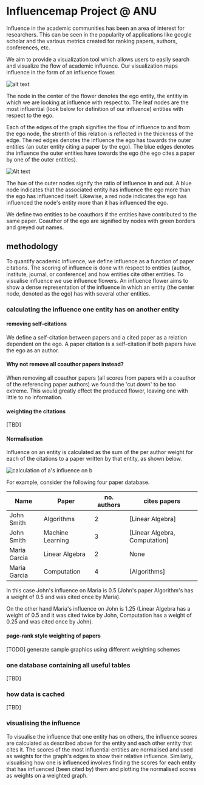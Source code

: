 # Influencemap Project @ ANU

Influence in the academic communities has been an area of interest for researchers. This can be seen in the popularity of applications like google scholar and the various metrics created for ranking papers, authors, conferences, etc.

We aim to provide a visualization tool which allows users to easily search and visualize the flow of academic influence. Our visualization maps influence in the form of an influence flower.

![alt text](https://github.com/csmetrics/influencemap/blob/master/assets/img/example_flower_1.png)

The node in the center of the flower denotes the ego entity, the entitiy in which we are looking at influence with respect to. The leaf nodes are the most influential (look below for definition of our influence) entities with respect to the ego.

Each of the edges of the graph signifies the flow of influence to and from the ego node, the strenth of this relation is reflected in the thickness of the edge. The red edges denotes the influence the ego has towards the outer entities (an outer entity citing a paper by the ego). The blue edges denotes the influence the outer entities have towards the ego (the ego cites a paper by one of the outer entities).

![Alt text](https://github.com/csmetrics/influencemap/blob/master/assets/img/influence_flow.svg)

The hue of the outer nodes signify the ratio of influence in and out. A blue node indicates that the associated entity has influence the ego more than the ego has influenced itself. Likewise, a red node indicates the ego has influenced the node's entity more than it has influenced the ego.

We define two entities to be coauthors if the entities have contributed to the same paper. Coauthor of the ego are signified by nodes with green borders and greyed out names.

## methodology
To quantify academic influence, we define influence as a function of paper
citations. The scoring of influence is done with respect to entities
(author, institute, journal, or conference) and how entities cite other
entities. To visualise influence we use influence flowers. An influence
flower aims to show a dense representation of the influence in which an
entity (the center node, denoted as the ego) has with several other entities.

### calculating the influence one entity has on another entity

#### removing self-citations

We define a self-citation between papers and a cited paper as a relation
dependent on the ego. A paper citation is a self-citation if both papers
have the ego as an author.

#### Why not remove all coauthor papers instead?
 
When removing all coauthor papers (all scores from papers with a coauthor of
the referencing paper authors) we found the 'cut down' to be too extreme. This
would greatly effect the produced flower, leaving one with little to no
information.

#### weighting the citations

[TBD]

#### Normalisation

Influence on an entity is calculated as the sum of the per author weight for each of the citations to a paper written by that entity, as shown below.

![calculation of a's influence on b](https://github.com/csmetrics/influencemap/blob/master/assets/influence_calulation.png)

For example, consider the following four paper database.

| Name         | Paper            | no. authors | cites papers                     |
|--------------|------------------|-------------|----------------------------------|
| John Smith   | Algorithms       | 2           | [Linear Algebra]                 |
| John Smith   | Machine Learning | 3           | [Linear Algebra, Computation]    |
| Maria Garcia | Linear Algebra   | 2           | None                             |
| Maria Garcia | Computation      | 4           | [Algorithms]                     |

In this case John's influence on Maria is 0.5 (John's paper Algorithm's has a weight of 0.5 and was cited once by Maria). 

On the other hand Maria's influence on John is 1.25 (Linear Algebra has a weight of 0.5 and it was cited twice by John, Computation has a weight of 0.25 and was cited once by John).

#### page-rank style weighting of papers

[TODO] generate sample graphics using different weighting schemes

### one database containing all useful tables

[TBD]

### how data is cached

[TBD]

### visualising the influence
To visualise the influence that one entity has on others, the influence scores are calculated as described above for the entity and each other entity that cites it. The scores of the most influential entities are normalised and used as weights for the graph's edges to show their relative influence. Similarly, visualising how one is influenced involves finding the scores for each entity that has influenced (been cited by) them and plotting the normalised scores as weights on a weighted graph.
